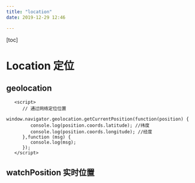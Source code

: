 ```yaml
---
title: "location"
date: 2019-12-29 12:46

---
```


[toc]

# Location 定位



## geolocation



```
   <script>
      // 通过网络定位位置
      window.navigator.geolocation.getCurrentPosition(function(position) {
         console.log(position.coords.latitude); //纬度
         console.log(position.coords.longitude); //经度
      },function (msg) {
         console.log(msg);
      });
   </script>
```





## watchPosition 实时位置
